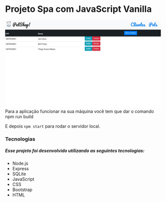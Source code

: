 <h1>Projeto Spa com JavaScript Vanilla</h1>
<img src="./spa-js.jpg">
Para a aplicação funcionar na sua máquina você tem que dar o comando npm run build


E depois `npm start` para rodar o servidor local.

<h3>Tecnologias</h3>

<h5>Esse projeto foi desenvolvido utilizando as seguintes tecnologias:</h5>
<ul>
<li>Node.js</li>
<li>Express</li>
<li>SQLite</li>
<li>JavaScript</li>
<li>CSS</li>
<li>Bootstrap</li>
<li>HTML</li>
</ul>

